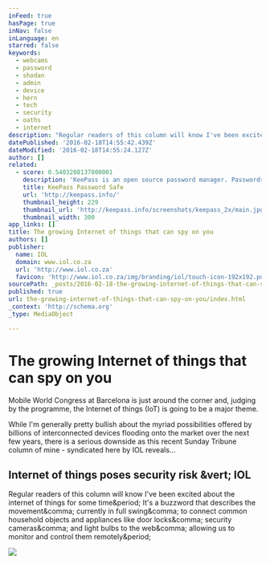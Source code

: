 ```yaml
---
inFeed: true
hasPage: true
inNav: false
inLanguage: en
starred: false
keywords:
  - webcams
  - password
  - shodan
  - admin
  - device
  - hern
  - tech
  - security
  - oaths
  - internet
description: "Regular readers of this column will know I've been excited about the internet of things for some time. It's a buzzword that describes the movement, currently in full swing, to connect common household objects and appliances like door locks, security cameras, and light bulbs to the web, allowing us to monitor and control them remotely."
datePublished: '2016-02-18T14:55:42.439Z'
dateModified: '2016-02-18T14:55:24.127Z'
author: []
related:
  - score: 0.5403208137000001
    description: 'KeePass is an open source password manager. Passwords can be stored in highly-encrypted databases, which can be unlocked with one master password or key file.'
    title: KeePass Password Safe
    url: 'http://keepass.info/'
    thumbnail_height: 229
    thumbnail_url: 'http://keepass.info/screenshots/keepass_2x/main.jpg'
    thumbnail_width: 300
app_links: []
title: The growing Internet of things that can spy on you
authors: []
publisher:
  name: IOL
  domain: www.iol.co.za
  url: 'http://www.iol.co.za'
  favicon: 'http://www.iol.co.za/img/branding/iol/touch-icon-192x192.png'
sourcePath: _posts/2016-02-18-the-growing-internet-of-things-that-can-spy-on-you.md
published: true
url: the-growing-internet-of-things-that-can-spy-on-you/index.html
_context: 'http://schema.org'
_type: MediaObject

---
```

# The growing Internet of things that can spy on you

Mobile World Congress at Barcelona is just around the corner and, judging by the programme, the Internet of things (IoT) is going to be a major theme.

While I'm generally pretty bullish about the myriad possibilities offered by billions of interconnected devices flooding onto the market over the next few years, there is a serious downside as this recent Sunday Tribune column of mine - syndicated here by IOL reveals...

<article style=""><h1>Internet of things poses security risk &amp;vert; IOL</h1><p>Regular readers of this column will know I've been excited about the internet of things for some time&amp;period; It's a buzzword that describes the movement&amp;comma; currently in full swing&amp;comma; to connect common household objects and appliances like door locks&amp;comma; security cameras&amp;comma; and light bulbs to the web&amp;comma; allowing us to monitor and control them remotely&amp;period;</p><img src="http://classic.iol.co.za/polopoly_fs/iol-scitech-feb-28-webcam-1.1654142!/image/2828128289.jpg_gen/derivatives/box_730/2828128289.jpg" /></article>